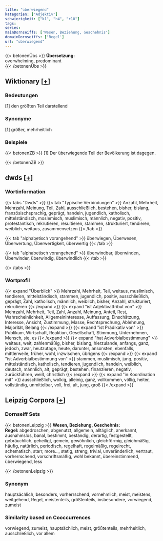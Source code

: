 ```yaml
---
title: "überwiegend"
kategorien: ["Adjektiv"]
schwierigkeit: ["k1", "h4", "r10"]
tags:
series:
mainDornseiffs: ['Wesen, Beziehung, Geschehnis']
domainDornseiffs: ['Regel']
url: "überwiegend"
---
```


{{< betonenÜbs >}}
**Übersetzung:**  
overwhelming, predominant  
{{< /betonenÜbs >}}

## Wiktionary [[+](https://de.wiktionary.org/wiki/überwiegend)]

### Bedeutungen
[1] den größten Teil darstellend  

### Synonyme
[1] größer, mehrheitlich  

### Beispiele
{{< betonenZB >}}
[1] Der überwiegende Teil der Bevölkerung ist dagegen.  

{{< /betonenZB >}}


## dwds [[+](https://www.dwds.de/wb/überwiegend)]

### Wortinformation
{{< tabs "Dwds" >}}
{{< tab "Typische Verbindungen" >}}
Anzahl, Mehrheit, Mehrzahl, Meinung, Teil, Zahl, ausschließlich, bestehen, bisher, bislang, französischsprachig, geprägt, handeln, jugendlich, katholisch, mittelständisch, moslemisch, muslimisch, männlich, negativ, positiv, protestantisch, rekrutieren, resultieren, stammen, strukturiert, tendieren, weiblich, weitaus, zusammensetzen
{{< /tab >}}

{{< tab "alphabetisch vorangehend" >}}
überwiegen, Überwesen, Überwertung, Überwertigkeit, überwertig
{{< /tab >}}

{{< tab "alphabetisch vorangehend" >}}
überwindbar, überwinden, Überwinder, überwindig, überwindlich
{{< /tab >}}

{{< /tabs >}}

### Wortprofil
{{< expand "Überblick" >}} Mehrzahl, Mehrheit, Teil, weitaus, muslimisch, tendieren, mittelständisch, stammen, jugendlich, positiv, ausschließlich, geprägt, Zahl, katholisch, männlich, weiblich, bisher, Anzahl, strukturiert, rekrutieren {{< /expand >}}
{{< expand "ist Adjektivattribut von" >}} Mehrzahl, Mehrheit, Teil, Zahl, Anzahl, Meinung, Anteil, Rest, Wahrscheinlichkeit, Allgemeininteresse, Auffassung, Einschätzung, Interesse, Ansicht, Zustimmung, Masse, Rechtsprechung, Ablehnung, Majorität, Belang {{< /expand >}}
{{< expand "ist Prädikativ von" >}} Publikum, Wirtschaft, Reaktion, Gesellschaft, Stimmung, Unternehmen, Mensch, sie, es {{< /expand >}}
{{< expand "hat Adverbialbestimmung" >}} weitaus, weit, zahlenmäßig, bisher, bislang, hierzulande, anfangs, ganz, jedoch, zwar, heutzutage, heute, darunter, ansonsten, ebenfalls, mittlerweile, früher, wohl, inzwischen, übrigens {{< /expand >}}
{{< expand "ist Adverbialbestimmung von" >}} stammen, muslimisch, jung, positiv, mittelständisch, katholisch, tendieren, jugendlich, handeln, weiblich, deutsch, männlich, alt, geprägt, bestehen, finanzieren, negativ, zurückführen, weiß, christlich {{< /expand >}}
{{< expand "in Koordination mit" >}} ausschließlich, wolkig, alleinig, ganz, vollkommen, völlig, heiter, vollständig, unmittelbar, voll, frei, alt, jung, groß {{< /expand >}}

## Leipzig Corpora [[+](https://corpora.uni-leipzig.de/en/res?word=überwiegend&corpusId=deu_newscrawl-public_2018)]

### Dornseiff Sets
{{< betonenLeipzig >}}
**Wesen, Beziehung, Geschehnis:**  
**Regel:** abgedroschen, abgenutzt, allgemein, alltäglich, anerkannt, ausnahmslos, banal, bestimmt, beständig, derartig, festgestellt, gebräuchlich, geheiligt, gemein, gewöhnlich, gleichförmig, gleichmäßig, häufig, natürlich, periodisch, regelhaft, regelmäßig, regelrecht, schematisch, starr, more..., stetig, streng, trivial, unveränderlich, vertraut, vorherrschend, vorschriftsmäßig, wohl bekannt, übereinstimmend, überwiegend, less  

{{< /betonenLeipzig >}}

### Synonym
hauptsächlich, besonders, vorherrschend, vornehmlich, meist, meistens, weitgehend, Regel, meistenteils, größtenteils, insbesondere, vorwiegend, zumeist


### Similarity based on Cooccurrences
vorwiegend, zumeist, hauptsächlich, meist, größtenteils, mehrheitlich, ausschließlich, vor allem

